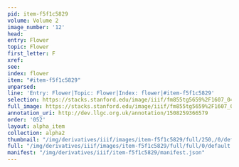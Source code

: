```yaml
---
pid: item-f5f1c5829
volume: Volume 2
image_number: '12'
head: 
entry: Flower
topic: Flower
first_letter: F
xref: 
see: 
index: flower
item: "#item-f5f1c5829"
unparsed: 
line: 'Entry: Flower|Topic: Flower|Index: flower|#item-f5f1c5829'
selection: https://stacks.stanford.edu/image/iiif/fm855tg5659%2F1607_0479/775,1544,2971,378/full/0/default.jpg
full_image: https://stacks.stanford.edu/image/iiif/fm855tg5659%2F1607_0479/full/full/0/default.jpg
annotation_uri: http://dev.llgc.org.uk/annotation/1508259366579
order: '052'
layout: alpha_item
collection: alpha2
thumbnail: "/img/derivatives/iiif/images/item-f5f1c5829/full/250,/0/default.jpg"
full: "/img/derivatives/iiif/images/item-f5f1c5829/full/full/0/default.jpg"
manifest: "/img/derivatives/iiif/item-f5f1c5829/manifest.json"
---
```

